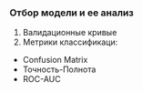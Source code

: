 ### Отбор модели и ее анализ

1. Валидационные кривые
2. Метрики классификаци:
- Confusion Matrix
- Точность-Полнота
- ROC-AUC
